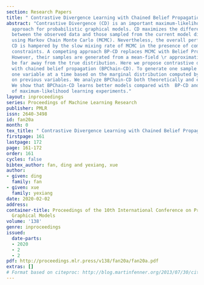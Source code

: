 ```yaml
---
section: Research Papers
title: " Contrastive Divergence Learning with Chained Belief Propagation"
abstract: "Contrastive Divergence (CD) is an important maximum-likelihood learning
  approach for probabilistic graphical models. CD maximizes the difference in likelihood
  between the observed data and those sampled from the current model distribution
  using Markov Chain Monte Carlo (MCMC). Nevertheless, the overall performance of
  CD is hampered by the slow mixing rate of MCMC in the presence of combinatorial
  constraints. A competing approach BP-CD replaces MCMC with Belief Propagation (BP).
  However, their samples are generated from a mean-field \r approximation, which may
  be far away from the true distribution. Here we propose contrastive divergence learning
  with chained belief propagation (BPChain-CD). To generate one sample in CD, we fix
  one variable at a time based on the marginal distribution computed by BP conditioned
  on previous variables. We analyze BPChain-CD both theoretically and experimentally.
  We show that BPChain-CD learns better models compared with  BP-CD and CD on a range
  of maximum-likelihood learning experiments."
layout: inproceedings
series: Proceedings of Machine Learning Research
publisher: PMLR
issn: 2640-3498
id: fan20a
month: 0
tex_title: " Contrastive Divergence Learning with Chained Belief Propagation"
firstpage: 161
lastpage: 172
page: 161-172
order: 161
cycles: false
bibtex_author: fan, ding and yexiang, xue
author:
- given: ding
  family: fan
- given: xue
  family: yexiang
date: 2020-02-02
address: 
container-title: Proceedings of the 10th International Conference on Probabilistic
  Graphical Models
volume: '138'
genre: inproceedings
issued:
  date-parts:
  - 2020
  - 2
  - 2
pdf: http://proceedings.mlr.press/v138/fan20a/fan20a.pdf
extras: []
# Format based on citeproc: http://blog.martinfenner.org/2013/07/30/citeproc-yaml-for-bibliographies/
---
```

